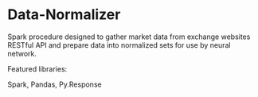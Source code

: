 # Data-Normalizer
Spark procedure designed to gather market data from exchange websites RESTful API and prepare data into normalized sets for use by neural network.

Featured libraries:

Spark, Pandas, Py.Response
